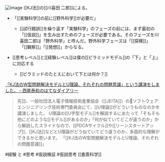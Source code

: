 
![image](https://gyazo.com/390334994715674be46fc76dfc2c7989/thumb/1000)
[[KJ法]]の[[川喜田 二郎]]による。

- 「[[実験科学]]の前に[[野外科学]]が必要だ」
    - [[試行錯誤]]を繰り返す「実験科学」のフェーズの前には、まず最初の「[[仮説]]」を生み出すためのフェーズが必要である。そのフェーズを川喜田二郎は「野外科学」と呼んだ。野外科学フェーズは「[[探検]]」「[[観察]]」「[[発想]]」からなる。

- [[思考レベル]]と[[経験レベル]]は僕の[[ピラミッドモデル]]の「下」と「上」に対応する
    - [[ピラミッドのたとえにおいて下とは何か？]]

[「KJ法のW型問題解決モデルとU理論、それぞれの問題意識」という講演をしました。 - 西尾泰和のはてなダイアリー](http://d.hatena.ne.jp/nishiohirokazu/20150519/1432006437)
> 先日、一般社団法人電子情報技術産業協会（[[JEITA]]）のソフトウェアエンジニアリング技術専門委員会にて、[[U理論]]がどういうものなのかを講演しました。
> U理論の[[U字型モデル]]を解説するにあたって「そもそも他にどのような[[モデル]]があるのか」「何が似ていてどこが違うのか」から解説したスライドなので、[[PDCAサイクル]]や[[リーンスタートアップ]]、[[KJ法]]などとU理論がどう似ていてどう違うのか、多面的な理解ができるかと思います。
「[[KJ法のW型問題解決モデルとU理論、それぞれの問題意識]]」

#経験 と #思考
#仮説検証 #仮説思考
[[書斎科学]]
